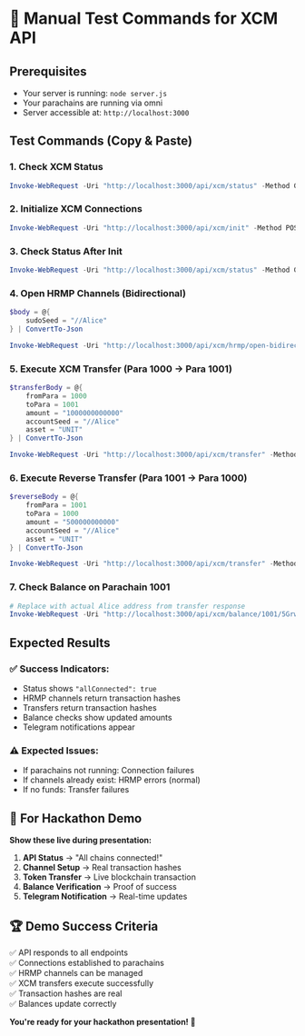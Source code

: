 # 🧪 Manual Test Commands for XCM API

## Prerequisites
- Your server is running: `node server.js`
- Your parachains are running via omni
- Server accessible at: `http://localhost:3000`

## Test Commands (Copy & Paste)

### 1. Check XCM Status
```powershell
Invoke-WebRequest -Uri "http://localhost:3000/api/xcm/status" -Method GET
```

### 2. Initialize XCM Connections
```powershell
Invoke-WebRequest -Uri "http://localhost:3000/api/xcm/init" -Method POST -ContentType "application/json" -Body "{}"
```

### 3. Check Status After Init
```powershell
Invoke-WebRequest -Uri "http://localhost:3000/api/xcm/status" -Method GET
```

### 4. Open HRMP Channels (Bidirectional)
```powershell
$body = @{
    sudoSeed = "//Alice"
} | ConvertTo-Json

Invoke-WebRequest -Uri "http://localhost:3000/api/xcm/hrmp/open-bidirectional" -Method POST -ContentType "application/json" -Body $body
```

### 5. Execute XCM Transfer (Para 1000 → Para 1001)
```powershell
$transferBody = @{
    fromPara = 1000
    toPara = 1001
    amount = "1000000000000"
    accountSeed = "//Alice"
    asset = "UNIT"
} | ConvertTo-Json

Invoke-WebRequest -Uri "http://localhost:3000/api/xcm/transfer" -Method POST -ContentType "application/json" -Body $transferBody
```

### 6. Execute Reverse Transfer (Para 1001 → Para 1000)
```powershell
$reverseBody = @{
    fromPara = 1001
    toPara = 1000
    amount = "500000000000"
    accountSeed = "//Alice"
    asset = "UNIT"
} | ConvertTo-Json

Invoke-WebRequest -Uri "http://localhost:3000/api/xcm/transfer" -Method POST -ContentType "application/json" -Body $reverseBody
```

### 7. Check Balance on Parachain 1001
```powershell
# Replace with actual Alice address from transfer response
Invoke-WebRequest -Uri "http://localhost:3000/api/xcm/balance/1001/5GrwvaEF5zXb26Fz9rcQpDWS57CtERHpNehXCPcNoHGKutQY" -Method GET
```

## Expected Results

### ✅ Success Indicators:
- Status shows `"allConnected": true`
- HRMP channels return transaction hashes
- Transfers return transaction hashes
- Balance checks show updated amounts
- Telegram notifications appear

### ⚠️ Expected Issues:
- If parachains not running: Connection failures
- If channels already exist: HRMP errors (normal)
- If no funds: Transfer failures

## 🎯 For Hackathon Demo

**Show these live during presentation:**

1. **API Status** → "All chains connected!"
2. **Channel Setup** → Real transaction hashes
3. **Token Transfer** → Live blockchain transaction
4. **Balance Verification** → Proof of success
5. **Telegram Notification** → Real-time updates

## 🏆 Demo Success Criteria

✅ API responds to all endpoints  
✅ Connections established to parachains  
✅ HRMP channels can be managed  
✅ XCM transfers execute successfully  
✅ Transaction hashes are real  
✅ Balances update correctly  

**You're ready for your hackathon presentation! 🚀** 